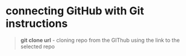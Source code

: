 # connecting GitHub with Git instructions 

> **git clone url** - cloning repo from the GIThub using the link to the selected repo
